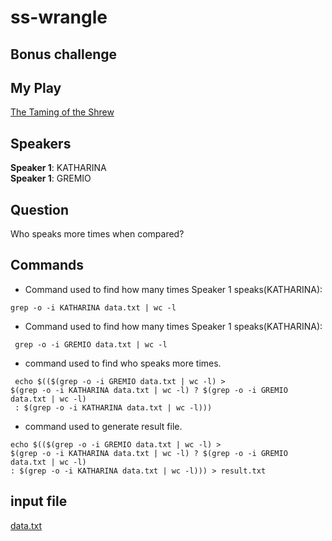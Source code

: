 # ss-wrangle
## Bonus challenge


## My Play
[The Taming of the Shrew](http://shakespeare.mit.edu/taming_shrew/full.html)

## Speakers

<strong>Speaker 1</strong>: KATHARINA <br>
<strong>Speaker 1</strong>: GREMIO

## Question

Who speaks more times when compared?

## Commands

- Command used to find how many times Speaker 1 speaks(KATHARINA):
```
grep -o -i KATHARINA data.txt | wc -l
 ```
- Command used to find how many times Speaker 1 speaks(KATHARINA):
```
 grep -o -i GREMIO data.txt | wc -l
 ```
 - command used to find who speaks more times.
```
 echo $(($(grep -o -i GREMIO data.txt | wc -l) > 
$(grep -o -i KATHARINA data.txt | wc -l) ? $(grep -o -i GREMIO data.txt | wc -l)
 : $(grep -o -i KATHARINA data.txt | wc -l)))
```
- command used to generate result file.
```
echo $(($(grep -o -i GREMIO data.txt | wc -l) > 
$(grep -o -i KATHARINA data.txt | wc -l) ? $(grep -o -i GREMIO data.txt | wc -l)
: $(grep -o -i KATHARINA data.txt | wc -l))) > result.txt
```
## input file

[data.txt]()



